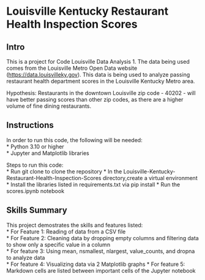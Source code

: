 # Louisville Kentucky Restaurant Health Inspection Scores
## Intro
This is a project for Code Louisville Data Analysis 1. The data being used comes from the Louisville Metro Open Data website (https://data.louisvilleky.gov). This data is being used to analyze passing restaurant health department scores in the Louisville Kentucky Metro area.

Hypothesis: Restaurants in the downtown Louisville zip code - 40202 - will have better passing scores than other zip codes, as there are a higher volume of fine dining restaurants.  

## Instructions
In order to run this code, the following will be needed:  
    * Python 3.10 or higher  
    * Jupyter and Matplotlib libraries

 Steps to run this code:  
    * Run git clone to clone the repository
    * In the Louisville-Kentucky-Restaurant-Health-Inspection-Scores directory,create a virtual environment  
    * Install the libraries listed in requirements.txt via pip install
    * Run the scores.ipynb notebook

## Skills Summary
This project demostrates the skills and features listed:  
    * For Feature 1: Reading of data from a CSV file  
    * For Feature 2: Cleaning data by dropping empty columns and filtering data to show only a specific value in a column  
    * For feature 3: Using mean, nsmallest, nlargest, value_counts, and dropna to analyze data  
    * For feature 4: Visualizing data via 2 Matplotlib graphs
    * For feature 5: Markdown cells are listed between important cells of the Jupyter notebook

